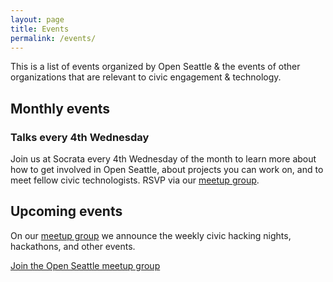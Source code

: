 ```yaml
---
layout: page
title: Events
permalink: /events/
---
```


This is a list of events organized by Open Seattle & the events of other organizations that are relevant to civic engagement & technology.

## Monthly events

### Talks every 4th Wednesday

Join us at Socrata every 4th Wednesday of the month to learn more about how to get involved in Open Seattle, about projects you can work on, and to meet fellow civic technologists. RSVP via our [meetup group](http://meetup.com/openseattle).

## Upcoming events

On our [meetup group](http://meetup.com/openseattle) we announce the weekly civic hacking nights, hackathons, and other events.

<p><a href="http://meetup.com/openseattle" class="button" target="_blank">Join the Open Seattle meetup group</a></p>


